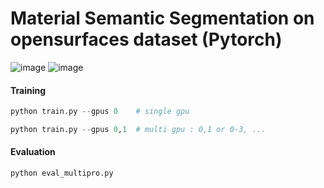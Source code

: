 # Material Semantic Segmentation on opensurfaces dataset (Pytorch)


![image](https://user-images.githubusercontent.com/96943196/152592757-b28d6f8e-6e72-49c9-8027-581a78365f5c.png)
![image](https://user-images.githubusercontent.com/96943196/152593103-a5a01f16-dd1c-4585-8558-6828992530c5.png)


#### Training
```python
python train.py --gpus 0    # single gpu
```
```python
python train.py --gpus 0,1  # multi gpu : 0,1 or 0-3, ... 
```

#### Evaluation
```python
python eval_multipro.py
```
